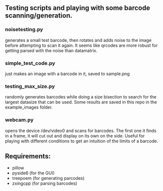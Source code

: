 ## Testing scripts and playing with some barcode scanning/generation.

### noisetesting.py
generates a small test barcode, then rotates and adds noise to the image before attempting to scan it again. It seems like qrcodes are more robust for getting parsed with the noise than datamatrix.

### simple_test_code.py
just makes an image with a barcode in it, saved to sample.png

### testing_max_size.py
randomly generates barcodes while doing a size bisection to search for the largest datasize that can be used. Some results are saved in this repo in the example_images folder.

### webcam.py
opens the device /dev/video0 and scans for barcodes. The first one it finds in a frame, it will cut out and display on its own on the side. Useful for playing with different conditions to get an intuition of the limits of a barcode.

## Requirements:
* pillow
* pyside6 (for the GUI)
* treepoem (for generating parcodes)
* zxingcpp (for parsing barcodes)
